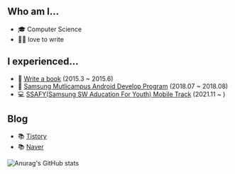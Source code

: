 ## Who am I...

- 🎓 Computer Science
- ✍🏻 love to write

## I experienced...
- 📘 [Write a book](https://www.notion.so/3d1ed8c4d5554610977d89634fe999e4) (2015.3 ~ 2015.6)
- 💙 [Samsung Mutlicampus Android Develop Program](https://www.notion.so/Samsung-multi-campus-17a5ff5767e7455e8653379983ed6831) (2018.07 ~ 2018.08)
- 💻 [SSAFY(Samsung SW Aducation For Youth) Mobile Track](https://www.ssafy.com/ksp/jsp/swp/swpMain.jsp) (2021.11 ~ )

## Blog
- 📚 [Tistory](https://todaycode.tistory.com/)
- 📚 [Naver](https://blog.naver.com/mdown)  


![Anurag's GitHub stats](https://github-readme-stats.vercel.app/api?username=juhwankim-dev&show_icons=true&theme=default)
